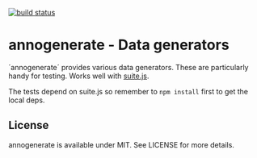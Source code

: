 [![build status](https://secure.travis-ci.org/annojs/generate.png)](http://travis-ci.org/annojs/generate)
# annogenerate - Data generators

´annogenerate´ provides various data generators. These are particularly handy for testing. Works well with [suite.js](https://github.com/bebraw/suite.js).

The tests depend on suite.js so remember to `npm install` first to get the local deps.

## License

annogenerate is available under MIT. See LICENSE for more details.

